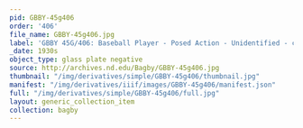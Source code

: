 ```yaml
---
pid: GBBY-45g406
order: '406'
file_name: GBBY-45g406.jpg
label: 'GBBY 45G/406: Baseball Player - Posed Action - Unidentified - c1930s'
_date: 1930s
object_type: glass plate negative
source: http://archives.nd.edu/Bagby/GBBY-45g406.jpg
thumbnail: "/img/derivatives/simple/GBBY-45g406/thumbnail.jpg"
manifest: "/img/derivatives/iiif/images/GBBY-45g406/manifest.json"
full: "/img/derivatives/simple/GBBY-45g406/full.jpg"
layout: generic_collection_item
collection: bagby
---
```

